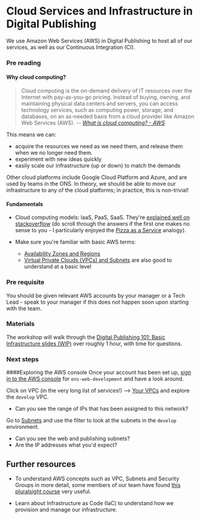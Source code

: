 Cloud Services and Infrastructure in Digital Publishing
===========================

We use Amazon Web Services (AWS) in Digital Publishing to host all of our services, as well as our Continuous Integration (CI).

### Pre reading

#### Why cloud computing?
>  Cloud computing is the on-demand delivery of IT resources over the Internet with pay-as-you-go pricing. Instead of buying, owning, and maintaining physical data centers and servers, you can access technology services, such as computing power, storage, and databases, on an as-needed basis from a cloud provider like Amazon Web Services (AWS). 
> -- <cite> [What is cloud computing? - AWS](https://aws.amazon.com/what-is-cloud-computing/) </cite>

This means we can:
- acquire the resources we need as we need them, and release them when we no longer need them. 
- experiment with new ideas quickly
- easily scale our infrastructure (up or down) to match the demands

Other cloud platforms include Google Cloud Platform and Azure, and are used by teams in the ONS. In theory, we should be able to move our infrastructure to any of the cloud platforms; in practice, this is non-trivial!

#### Fundamentals
- Cloud computing models: IaaS, PaaS, SaaS. They're [explained well on stackoverflow](https://stackoverflow.com/a/16824454) (do scroll through the answers if the first one makes no sense to you - I particularly enjoyed the [Pizza as a Service](https://stackoverflow.com/a/50355536) analogy). 

- Make sure you're familiar with basic AWS terms: 
    -  [Availability Zones and Regions](https://aws.amazon.com/about-aws/global-infrastructure/regions_az/) 
    - [Virtual Private Clouds (VPCs) and Subnets](https://docs.aws.amazon.com/vpc/latest/userguide/how-it-works.html#how-it-works-subnet)  are also good to understand at a basic level

### Pre requisite

You should be given relevant AWS accounts by your manager or a Tech Lead - speak to your manager if this does not happen soon upon starting with the team. 

### Materials

The workshop will walk through the [Digital Publishing 101: Basic Infrastructure slides (WIP)](https://docs.google.com/presentation/d/1VQjYd6R6xDRluA_fTF4teu97umJam2y--XlewZjeBrU/edit?usp=sharing) over roughly 1 hour, with time for questions.

### Next steps

####Exploring the AWS console
Once your account has been set up, [sign in to the AWS console](https://eu-west-1.console.aws.amazon.com) for `ons-web-development` and have a look around.

Click on VPC (in the very long list of services!) --> [Your VPCs](https://eu-west-1.console.aws.amazon.com/vpc/home?region=eu-west-1#vpcs:) and explore the `develop` VPC. 
- Can you see the range of IPs that has been assigned to this network?

Go to [Subnets](https://eu-west-1.console.aws.amazon.com/vpc/home?region=eu-west-1#subnets:) and use the filter to look at the subnets in the `develop` environment. 
- Can you see the web and publishing subnets?
- Are the IP addresses what you'd expect?





Further resources
----------------------------

- To understand AWS concepts such as VPC, Subnets and Security Groups in more detail, some members of our team have found [this pluralsight course](https://www.pluralsight.com/courses/aws-networking-deep-dive-vpc) very useful.

- Learn about Infrastructure as Code (IaC) to understand how we provision and manage our infrastructure.